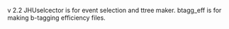 v 2.2
JHUselcector is for event selection and ttree maker. 
btagg_eff is for making b-tagging  efficiency files. 
